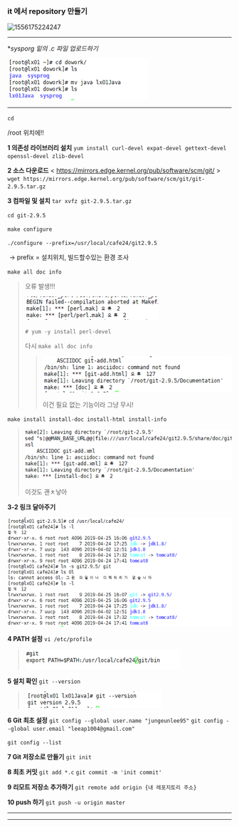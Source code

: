 ### it 에서 repository 만들기

![1556175224247](../../../../cafe24%20%EC%88%98%EC%97%85/0%20%ED%95%84%EA%B8%B0/week01/day04/assets/1556175224247.png)



---

**sysporg 밑의 *.c 파일 업로드하기**



![1556174538672](assets/1556174538672.png)



---

`cd`

/root 위치에!!

**1 의존성 라이브러리 설치**
`yum install curl-devel expat-devel gettext-devel openssl-devel zlib-devel`



**2 소스 다운로드**
<  https://mirrors.edge.kernel.org/pub/software/scm/git/  >
`wget https://mirrors.edge.kernel.org/pub/software/scm/git/git-2.9.5.tar.gz`



**3 컴파일 및 설치**
`tar xvfz git-2.9.5.tar.gz`

`cd git-2.9.5`

`make configure`

`./configure --prefix=/usr/local/cafe24/git2.9.5`    

​							 -> prefix = 설치위치, 빌드할수있는 환경 조사

`make all doc info`

> 오류 발생!!!
>
> ![1556175783221](assets/1556175783221.png)
>
> `# yum -y install perl-devel`
>
> 다시 `make all doc info`
>
> > ![1556175949257](assets/1556175949257.png)
> >
> > 이건 필요 없는 기능이라 그냥 무시!



`make install install-doc install-html install-info`

> ![1556176003035](assets/1556176003035.png)
>
> 이것도 괜ㅊ낳아

**3-2 링크 달아주기**

![1556176044189](assets/1556176044189.png)



**4 PATH 설정**
`vi /etc/profile`

>  ![1556176316620](assets/1556176316620.png)



**5 설치 확인**
`git --version`

> ![1556176333920](assets/1556176333920.png)



**6 Git 최초 설정**
`git config --global user.name "jungeunlee95"`
`git config --global user.email "leeap1004@gmail.com"`

`git config --list`



**7 Git 저장소로 만들기**
`git init`



**8 최초 커밋**
`git add *.c`
`git commit -m 'init commit'`



**9 리모트 저장소 추가하기**
`git remote add origin {내 레포지토리 주소}`



**10 push 하기**
`git push -u origin master`

---



---

### 